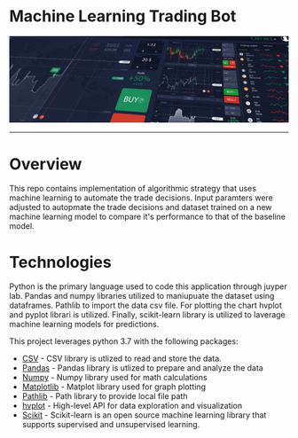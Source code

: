 # Machine Learning Trading Bot

![Finanl Planning](Challenge-image.png)


-----------
# Overview

This repo contains implementation of algorithmic strategy that uses machine learning to automate the trade decisions. Input paramters were adjusted to autopmate the trade decisions and dataset trained on a new machine learning model to compare it's performance to that of the baseline model.  


# Technologies

Python is the primary language used to code this application through juyper lab. Pandas and numpy libraries utilized to maniupuate the dataset using dataframes. Pathlib to import the data csv file. For plotting the chart hvplot and pyplot librari is utilized. Finally, scikit-learn library is utilized to laverage machine learning models for predictions. 

This project leverages python 3.7 with the following packages:

* [CSV](https://docs.python.org/3/library/csv.html) - CSV library is utlized to read and store the data.
* [Pandas](https://github.com/pandas-dev/pandas) - Pandas library is utlized to prepare and analyze the data
* [Numpy](https://numpy.org/doc/stable/user/whatisnumpy.html) - Numpy library used for math calculations
* [Matplotlib](https://matplotlib.org/stable/index.html) -  Matplot library used for graph plotting
* [Pathlib](https://docs.python.org/3/library/pathlib.html) - Path library to provide local file path
* [hvplot](https://hvplot.holoviz.org/) - High-level API for data exploration and visualization 
* [Scikit](https://scikit-learn.org/stable/install.html) - Scikit-learn is an open source machine learning library that supports supervised and unsupervised learning.

